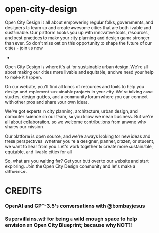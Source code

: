# open-city-design
Open City Design is all about empowering regular folks, governments, and designers to team up and create awesome cities that are both livable and sustainable. Our platform hooks you up with innovative tools, resources, and best practices to make your city planning and design game stronger than ever. So don't miss out on this opportunity to shape the future of our cities - join us now!

-

Open City Design is where it's at for sustainable urban design. We're all about making our cities more livable and equitable, and we need your help to make it happen.

On our website, you'll find all kinds of resources and tools to help you design and implement sustainable projects in your city. We're talking case studies, design guides, and a community forum where you can connect with other pros and share your own ideas.

We've got experts in city planning, architecture, urban design, and computer science on our team, so you know we mean business. But we're all about collaboration, so we welcome contributions from anyone who shares our mission.

Our platform is open source, and we're always looking for new ideas and fresh perspectives. Whether you're a designer, planner, citizen, or student, we want to hear from you. Let's work together to create more sustainable, equitable, and livable cities for all!

So, what are you waiting for? Get your butt over to our website and start exploring. Join the Open City Design community and let's make a difference.

# CREDITS
### OpenAI and GPT-3.5's conversations with @bombayjesus 
### Supervillains.wtf for being a wild enough space to help envision an Open City Blueprint; because why NOT?!

